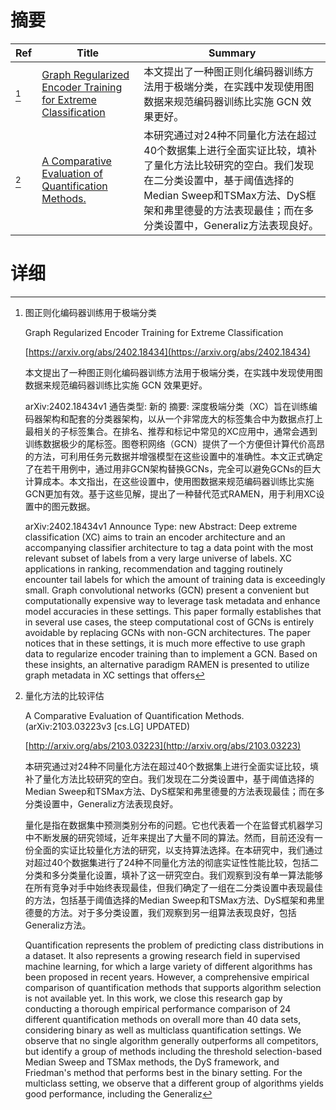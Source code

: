 # 摘要

| Ref | Title | Summary |
| --- | --- | --- |
| [^1] | [Graph Regularized Encoder Training for Extreme Classification](https://arxiv.org/abs/2402.18434) | 本文提出了一种图正则化编码器训练方法用于极端分类，在实践中发现使用图数据来规范编码器训练比实施 GCN 效果更好。 |
| [^2] | [A Comparative Evaluation of Quantification Methods.](http://arxiv.org/abs/2103.03223) | 本研究通过对24种不同量化方法在超过40个数据集上进行全面实证比较，填补了量化方法比较研究的空白。我们发现在二分类设置中，基于阈值选择的Median Sweep和TSMax方法、DyS框架和弗里德曼的方法表现最佳；而在多分类设置中，Generaliz方法表现良好。 |

# 详细

[^1]: 图正则化编码器训练用于极端分类

    Graph Regularized Encoder Training for Extreme Classification

    [https://arxiv.org/abs/2402.18434](https://arxiv.org/abs/2402.18434)

    本文提出了一种图正则化编码器训练方法用于极端分类，在实践中发现使用图数据来规范编码器训练比实施 GCN 效果更好。

    

    arXiv:2402.18434v1 通告类型: 新的 摘要: 深度极端分类（XC）旨在训练编码器架构和配套的分类器架构，以从一个非常庞大的标签集合中为数据点打上最相关的子标签集合。在排名、推荐和标记中常见的XC应用中，通常会遇到训练数据极少的尾标签。图卷积网络（GCN）提供了一个方便但计算代价高昂的方法，可利用任务元数据并增强模型在这些设置中的准确性。本文正式确定了在若干用例中，通过用非GCN架构替换GCNs，完全可以避免GCNs的巨大计算成本。本文指出，在这些设置中，使用图数据来规范编码器训练比实施GCN更加有效。基于这些见解，提出了一种替代范式RAMEN，用于利用XC设置中的图元数据。

    arXiv:2402.18434v1 Announce Type: new  Abstract: Deep extreme classification (XC) aims to train an encoder architecture and an accompanying classifier architecture to tag a data point with the most relevant subset of labels from a very large universe of labels. XC applications in ranking, recommendation and tagging routinely encounter tail labels for which the amount of training data is exceedingly small. Graph convolutional networks (GCN) present a convenient but computationally expensive way to leverage task metadata and enhance model accuracies in these settings. This paper formally establishes that in several use cases, the steep computational cost of GCNs is entirely avoidable by replacing GCNs with non-GCN architectures. The paper notices that in these settings, it is much more effective to use graph data to regularize encoder training than to implement a GCN. Based on these insights, an alternative paradigm RAMEN is presented to utilize graph metadata in XC settings that offers 
    
[^2]: 量化方法的比较评估

    A Comparative Evaluation of Quantification Methods. (arXiv:2103.03223v3 [cs.LG] UPDATED)

    [http://arxiv.org/abs/2103.03223](http://arxiv.org/abs/2103.03223)

    本研究通过对24种不同量化方法在超过40个数据集上进行全面实证比较，填补了量化方法比较研究的空白。我们发现在二分类设置中，基于阈值选择的Median Sweep和TSMax方法、DyS框架和弗里德曼的方法表现最佳；而在多分类设置中，Generaliz方法表现良好。

    

    量化是指在数据集中预测类别分布的问题。它也代表着一个在监督式机器学习中不断发展的研究领域，近年来提出了大量不同的算法。然而，目前还没有一份全面的实证比较量化方法的研究，以支持算法选择。在本研究中，我们通过对超过40个数据集进行了24种不同量化方法的彻底实证性性能比较，包括二分类和多分类量化设置，填补了这一研究空白。我们观察到没有单一算法能够在所有竞争对手中始终表现最佳，但我们确定了一组在二分类设置中表现最佳的方法，包括基于阈值选择的Median Sweep和TSMax方法、DyS框架和弗里德曼的方法。对于多分类设置，我们观察到另一组算法表现良好，包括Generaliz方法。

    Quantification represents the problem of predicting class distributions in a dataset. It also represents a growing research field in supervised machine learning, for which a large variety of different algorithms has been proposed in recent years. However, a comprehensive empirical comparison of quantification methods that supports algorithm selection is not available yet. In this work, we close this research gap by conducting a thorough empirical performance comparison of 24 different quantification methods on overall more than 40 data sets, considering binary as well as multiclass quantification settings. We observe that no single algorithm generally outperforms all competitors, but identify a group of methods including the threshold selection-based Median Sweep and TSMax methods, the DyS framework, and Friedman's method that performs best in the binary setting. For the multiclass setting, we observe that a different group of algorithms yields good performance, including the Generaliz
    

